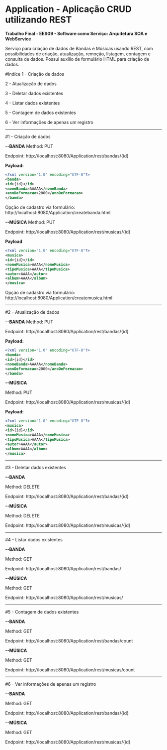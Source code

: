 # Application - Aplicação CRUD utilizando REST

**Trabalho Final  - EES09 - Software como Serviço: Arquitetura SOA e WebService**

Serviço para criação de dados de Bandas e Músicas usando REST, com possibilidades de criação, atualização, remoção, listagem, contagem e consulta de dados. Possui auxílio de formulário HTML para criação de dados.

#Indíce
1 - Criação de dados

2 - Atualização de dados

3 - Deletar dados existentes

4 - Listar dados existentes

5 - Contagem de dados existentes

6 - Ver informações de apenas um registro


-------------------------------------------------------------------------------------------------------------------

#1 - Criação de dados

**--BANDA**
Method: PUT

Endpoint: http://localhost:8080/Application/rest/bandas/{id}

**Payload:**

```xml
<?xml version="1.0" encoding="UTF-8"?>
<banda>
<id>{id}</id>
<nomeBanda>AAAAA</nomeBanda>
<anoDeFormacao>2000</anoDeFormacao>
</banda>
```

Opção de cadastro via formulário: http://localhost:8080/Application/createbanda.html


**--MÚSICA**
Method: PUT

Endpoint: http://localhost:8080/Application/rest/musicas/{id}

**Payload**
```xml
<?xml version="1.0" encoding="UTF-8"?>
<musica>
<id>{id}</id>
<nomeMusica>AAAA</nomeMusica>
<tipoMusica>AAAA</tipoMusica>
<autor>AAAA</autor>
<album>AAAA</album>
</musica>
```

Opção de cadastro via formulário: http://localhost:8080/Application/createmusica.html

-------------------------------------------------------------------------------------------------------------------

#2 - Atualização de dados

**--BANDA**
Method: PUT

Endpoint: http://localhost:8080/Application/rest/bandas/{id}

**Payload:**
```xml
<?xml version="1.0" encoding="UTF-8"?>
<banda>
<id>{id}</id>
<nomeBanda>AAAAA</nomeBanda>
<anoDeFormacao>2000</anoDeFormacao>
</banda>
```

**--MÚSICA**

Method: PUT

Endpoint: http://localhost:8080/Application/rest/musicas/{id}

**Payload:**
```xml
<?xml version="1.0" encoding="UTF-8"?>
<musica>
<id>{id}</id>
<nomeMusica>AAAA</nomeMusica>
<tipoMusica>AAAA</tipoMusica>
<autor>AAAA</autor>
<album>AAAA</album>
</musica>
```

-------------------------------------------------------------------------------------------------------------------

#3 - Deletar dados existentes

**--BANDA**

Method: DELETE

Endpoint: http://localhost:8080/Application/rest/bandas/{id}

**--MÚSICA**

Method: DELETE

Endpoint: http://localhost:8080/Application/rest/musicas/{id}


-------------------------------------------------------------------------------------------------------------------

#4 - Listar dados existentes

**--BANDA**

Method: GET

Endpoint: http://localhost:8080/Application/rest/bandas/


**--MÚSICA**

Method: GET

Endpoint: http://localhost:8080/Application/rest/musicas/


-------------------------------------------------------------------------------------------------------------------

#5 - Contagem de dados existentes

**--BANDA**

Method: GET

Endpoint: http://localhost:8080/Application/rest/bandas/count


**--MÚSICA**

Method: GET

Endpoint: http://localhost:8080/Application/rest/musicas/count


-------------------------------------------------------------------------------------------------------------------

#6 - Ver informações de apenas um registro

**--BANDA**

Method: GET

Endpoint: http://localhost:8080/Application/rest/bandas/{id}


**--MÚSICA**

Method: GET

Endpoint: http://localhost:8080/Application/rest/musicas/{id}







